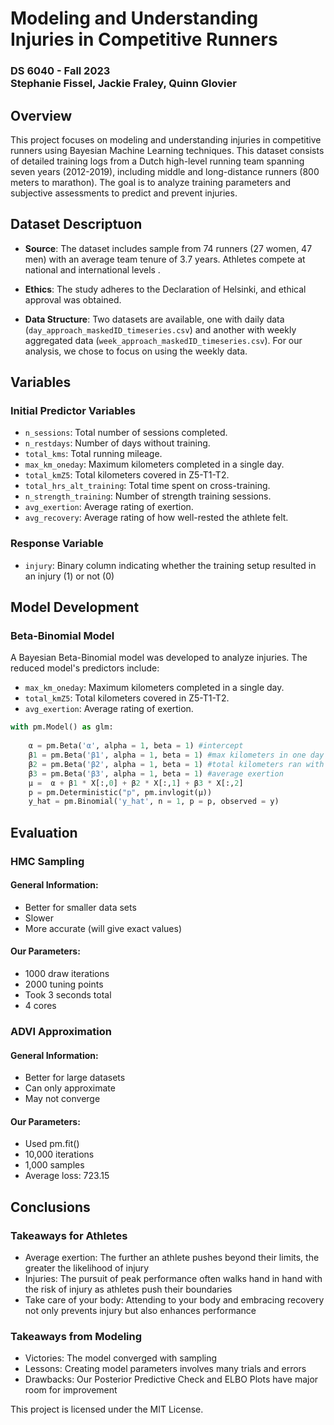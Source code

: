 # Modeling and Understanding Injuries in Competitive Runners 

### DS 6040 - Fall 2023 <br> Stephanie Fissel, Jackie Fraley, Quinn Glovier

## Overview

This project focuses on modeling and understanding injuries in competitive runners using Bayesian Machine Learning techniques. This dataset consists of detailed training logs from a Dutch high-level running team spanning seven years (2012-2019), including middle and long-distance runners (800 meters to marathon). The goal is to analyze training parameters and subjective assessments to predict and prevent injuries. 

## Dataset Descriptuon

- **Source**: The dataset includes sample from 74 runners (27 women, 47 men) with an average team tenure of 3.7 years. Athletes compete at national and international levels .

- **Ethics**: The study adheres to the Declaration of Helsinki, and ethical approval was obtained.
- **Data Structure**: Two datasets are available, one with daily data (`day_approach_maskedID_timeseries.csv`) and another with weekly aggregated data (`week_approach_maskedID_timeseries.csv`). For our analysis, we chose to focus on using the weekly data.

## Variables

### Initial Predictor Variables

- `n_sessions`: Total number of sessions completed.
- `n_restdays`: Number of days without training.
- `total_kms`: Total running mileage.
- `max_km_oneday`: Maximum kilometers completed in a single day.
- `total_kmZ5`: Total kilometers covered in Z5-T1-T2.
- `total_hrs_alt_training`: Total time spent on cross-training.
- `n_strength_training`: Number of strength training sessions.
- `avg_exertion`: Average rating of exertion.
- `avg_recovery`: Average rating of how well-rested the athlete felt.

### Response Variable

- `injury`: Binary column indicating whether the training setup resulted in an injury (1) or not (0)

## Model Development

### Beta-Binomial Model

A Bayesian Beta-Binomial model was developed to analyze injuries. 
The reduced model's predictors include:
- `max_km_oneday`: Maximum kilometers completed in a single day.
- `total_kmZ5`: Total kilometers covered in Z5-T1-T2.
- `avg_exertion`: Average rating of exertion.

```python
with pm.Model() as glm:
    
    α = pm.Beta('α', alpha = 1, beta = 1) #intercept
    β1 = pm.Beta('β1', alpha = 1, beta = 1) #max kilometers in one day
    β2 = pm.Beta('β2', alpha = 1, beta = 1) #total kilometers ran with anaerobic heart rate
    β3 = pm.Beta('β3', alpha = 1, beta = 1) #average exertion
    μ =  α + β1 * X[:,0] + β2 * X[:,1] + β3 * X[:,2]
    p = pm.Deterministic("p", pm.invlogit(μ))
    y_hat = pm.Binomial('y_hat', n = 1, p = p, observed = y) 
```
## Evaluation

### HMC Sampling
#### General Information:
- Better for smaller data sets
- Slower
- More accurate (will give exact values)

#### Our Parameters:
- 1000 draw iterations
- 2000 tuning points
- Took 3 seconds total
- 4 cores

### ADVI Approximation
#### General Information:
- Better for large datasets
- Can only approximate
- May not converge

#### Our Parameters:
- Used pm.fit()
- 10,000 iterations
- 1,000 samples
- Average loss: 723.15

## Conclusions
### Takeaways for Athletes
- Average exertion: The further an athlete pushes beyond their limits, the greater the likelihood of injury
- Injuries: The pursuit of peak performance often walks hand in hand with the risk of injury as athletes push their boundaries
- Take care of your body: Attending to your body and embracing recovery not only prevents injury but also enhances performance 

### Takeaways from Modeling
- Victories: The model converged with sampling
- Lessons: Creating model parameters involves many trials and errors
- Drawbacks: Our Posterior Predictive Check and ELBO Plots have major room for improvement


This project is licensed under the MIT License. 
